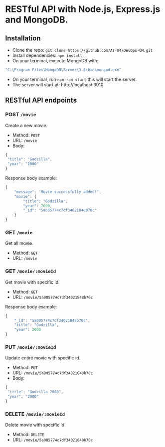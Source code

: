 # RESTful API with Node.js, Express.js  and MongoDB.

## Installation

- Clone the repo: `git clone https://github.com/AT-04/DevOps-OM.git`
- Install dependencies: `npm install`
- On your terminal, execute MongoDB with:
```js
"C:\Program Files\MongoDB\Server\3.4\bin\mongod.exe"
```
- On your terminal, run  `npm run start`  this will start the server.
- The server will start at: http://localhost:3010

## RESTful API endpoints

### POST `/movie`

Create a new movie.

+ Method: `POST`
+ URL: `/movie`
+ Body:

```js
{
 "title": "Godzilla",
 "year": "2000"
}

```

Response body example:
```js
{
    "message": "Movie successfully added!",
    "movie": {
        "title": "Godzilla",
        "year": 2000,
        "_id": "5a005774c7df34021848b70c"
    }
}
```

### GET `/movie`

Get all movie.

+ Method: `GET`
+ URL: `/movie`
### GET `/movie/:movieId`

Get movie with specific id.

+ Method: `GET`
+ URL: `/movie/5a005774c7df34021848b70c`

Response body example:

```js
{
    "_id": "5a005774c7df34021848b70c",
    "title": "Godzilla",
    "year": 2000
}
```

### PUT `/movie/:movieId`

Update entire movie with specific id.

+ Method: `PUT`
+ URL: `/movie/5a005774c7df34021848b70c`
+ Body:

```js
{
 "title": "Godzilla 2000",
 "year": "2000"
}

```


### DELETE `/movie/:movieId`

Delete movie with specific id.

+ Method: `DELETE`
+ URL: `/movie/5a005774c7df34021848b70c`